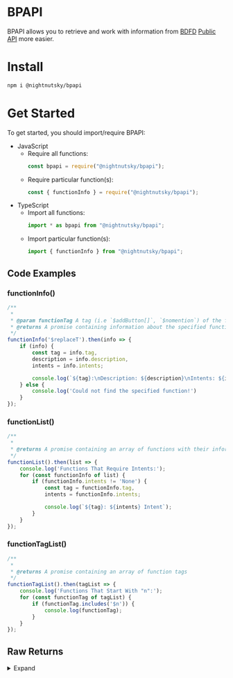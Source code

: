 # BPAPI
BPAPI allows you to retrieve and work with information from [BDFD](https://botdesignerdiscord.com) [Public API](https://nilpointer-software.github.io/bdfd-wiki/nightly/resources/api.html) more easier.

# Install
```sh
npm i @nightnutsky/bpapi
```

# Get Started
To get started, you should import/require BPAPI:
- JavaScript
    - Require all functions:
        ```js
        const bpapi = require("@nightnutsky/bpapi");
        ```
    - Require particular function(s):
        ```js
        const { functionInfo } = require("@nightnutsky/bpapi");
        ```
- TypeScript
    - Import all functions:
        ```ts
        import * as bpapi from "@nightnutsky/bpapi";
        ```
    - Import particular function(s):
        ```ts
        import { functionInfo } from "@nightnutsky/bpapi";
        ```
## Code Examples

### functionInfo()
```js
/**
 * 
 * @param functionTag A tag (i.e `$addButton[]`, `$nomention`) of the function. Supports non-completed tags (i.e `$addBu` will be represented as `$addButton[]`)
 * @returns A promise containing information about the specified function. If could't find the function, `undefined` is returned.
 */
functionInfo('$replaceT').then(info => {
    if (info) {
        const tag = info.tag,
        description = info.description,
        intents = info.intents;

        console.log(`${tag}:\nDescription: ${description}\nIntents: ${intents}`);
    } else {
        console.log('Could not find the specified function!')
    }
});
```

### functionList()
```js
/**
 * 
 * @returns A promise containing an array of functions with their information
 */
functionList().then(list => {
    console.log('Functions That Require Intents:');
    for (const functionInfo of list) {
        if (functionInfo.intents != 'None') {
            const tag = functionInfo.tag,
            intents = functionInfo.intents;

            console.log(`${tag}: ${intents} Intent`);
        }
    }
});
```

### functionTagList()
```js
/**
 * 
 * @returns A promise containing an array of function tags
 */
functionTagList().then(tagList => {
    console.log('Functions That Start With "n":');
    for (const functionTag of tagList) {
        if (functionTag.includes('$n')) {
            console.log(functionTag);
        }
    }
});
```

## Raw Returns

<details><summary>Expand</summary>

### functionInfo()
```json
{
    "tag": "$replaceText[Text;Sample;New;(Amount)]",
    "description": "Replaces 'sample' from 'text' to 'new' 'how many' times. Set 'how many' to -1 to replace everything",
    "arguments": [
        {
            "name": "Text",
            "type": "String",
            "required": true,
            "empty": true
        },
        {
            "name": "Sample",
            "type": "String",
            "required": true,
            "empty": true
        },
        {
            "name": "New",
            "type": "String",
            "required": true,
            "empty": true
        },
        {
            "name": "Amount",
            "type": "Integer",
            "required": false
        }
    ],
    "intents": "None",
    "premium": false
}
```

### functionList()
```json
[   
    ...,
    {
        "tag": "$userJoinedDiscord[User ID;(Format)]",
        "description": "Returns date when given user joined discord. You can also give your own date format",
        "arguments": [
            {
                "name": "User ID",
                "type": "Snowflake",
                "required": true
            },
            {
                "name": "Format",
                "description": "Uses GoLang date format",
                "type": "String",
                "required": false
            }
        ],
        "intents": "None",
        "premium": false
    },
    {
        "tag": "$userJoined[User ID;(Format)]",
        "description": "Returns date when given user joined the guild. You can also give your own date format",
        "arguments": [
            {
                "name": "User ID",
                "type": "Snowflake",
                "required": true
            },
            {
                "name": "Format",
                "description": "Uses GoLang date format",
                "type": "String",
                "required": false
            }
        ],
        "intents": "Members",
        "premium": false
    },
    ...
]
```

### functionTagList()
```json
[
    ...,
    "$userInfo[]",
    "$userJoinedDiscord[]",
    "$userJoined[]",
    "$userLeaderboard[]",
    "$userPerms[]",
    "$userReacted[]",
    "$userRoles[]",
    "$userServerAvatar[]",
    "$username",
    "$username[]",
    "$varExistError[]",
    "$varExists[]",
    "$var[]",
    "$variablesCount[]",
    "$webhookAvatarURL[]",
    "$webhookColor[]",
    "$webhookContent[]",
    "$webhookCreate[]",
    "$webhookDelete[]",
    "$webhookDescription[]",
    "$webhookFooter[]",
    "$webhookSend[]",
    "$webhookTitle[]",
    "$webhookUsername[]",
    "$year"
]
```

</details>